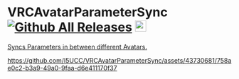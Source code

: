 # VRCAvatarParameterSync  [![Github All Releases](https://img.shields.io/github/downloads/i5ucc/VRCAvatarParameterSync/total.svg)](https://github.com/I5UCC/VRCAvatarParameterSync/releases/latest) <a href='https://ko-fi.com/i5ucc' target='_blank'><img height='35' style='border:0px;height:25px;' src='https://az743702.vo.msecnd.net/cdn/kofi3.png?v=0' border='0' alt='Buy Me a Coffee at ko-fi.com' />

Syncs Parameters in between different Avatars.

https://github.com/I5UCC/VRCAvatarParameterSync/assets/43730681/758ae0c2-b3a9-49a0-9faa-d6e411170f37

